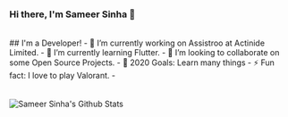 ### Hi there, I'm Sameer Sinha 👋
<br />
## I'm a Developer!
- 🔭  I’m currently working on Assistroo at Actinide Limited.
- 🌱 I’m currently learning Flutter.
- 👯 I’m looking to collaborate on some Open Source Projects.
- 🥅 2020 Goals: Learn many things
- ⚡ Fun fact: I love to play Valorant. 
- 
<br />






<br />


<br />

<img align="left" alt="Sameer Sinha's Github Stats" src="https://github-readme-stats.vercel.app/api?username=sameer882000&theme=synthwave&show_icons=true&hide_border=true" />


